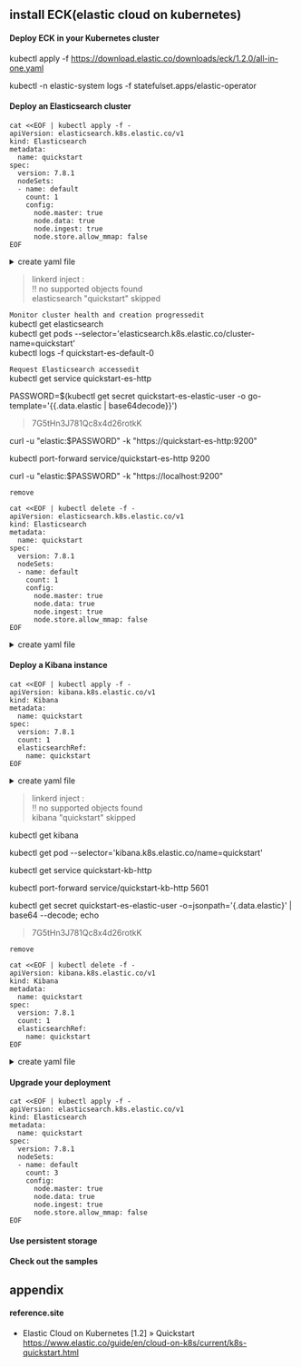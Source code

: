 ## install ECK(elastic cloud on kubernetes)

#### Deploy ECK in your Kubernetes cluster  
kubectl apply -f https://download.elastic.co/downloads/eck/1.2.0/all-in-one.yaml  

kubectl -n elastic-system logs -f statefulset.apps/elastic-operator  

#### Deploy an Elasticsearch cluster  
```
cat <<EOF | kubectl apply -f -
apiVersion: elasticsearch.k8s.elastic.co/v1
kind: Elasticsearch
metadata:
  name: quickstart
spec:
  version: 7.8.1
  nodeSets:
  - name: default
    count: 1
    config:
      node.master: true
      node.data: true
      node.ingest: true
      node.store.allow_mmap: false
EOF
```
<details>
<summary>create yaml file</summary>
<div markdown="1">

```
cat <<EOF > elasticsearch.yaml
apiVersion: elasticsearch.k8s.elastic.co/v1
kind: Elasticsearch
metadata:
  name: quickstart
spec:
  version: 7.8.1
  nodeSets:
  - name: default
    count: 1
    config:
      node.master: true
      node.data: true
      node.ingest: true
      node.store.allow_mmap: false
EOF
```
kubectl apply -f elasticsearch.yaml  

</div>
</details>

>linkerd inject :  
>‼ no supported objects found  
>elasticsearch "quickstart" skipped  

`Monitor cluster health and creation progressedit`  
kubectl get elasticsearch  
kubectl get pods --selector='elasticsearch.k8s.elastic.co/cluster-name=quickstart'  
kubectl logs -f quickstart-es-default-0  

`Request Elasticsearch accessedit`  
kubectl get service quickstart-es-http  

PASSWORD=$(kubectl get secret quickstart-es-elastic-user -o go-template='{{.data.elastic | base64decode}}')  
>7G5tHn3J781Qc8x4d26rotkK  

curl -u "elastic:$PASSWORD" -k "https://quickstart-es-http:9200"  

kubectl port-forward service/quickstart-es-http 9200  

curl -u "elastic:$PASSWORD" -k "https://localhost:9200"  

`remove`  
```
cat <<EOF | kubectl delete -f -
apiVersion: elasticsearch.k8s.elastic.co/v1
kind: Elasticsearch
metadata:
  name: quickstart
spec:
  version: 7.8.1
  nodeSets:
  - name: default
    count: 1
    config:
      node.master: true
      node.data: true
      node.ingest: true
      node.store.allow_mmap: false
EOF
```

<details>
<summary>create yaml file</summary>
<div markdown="1">

```
cat <<EOF > elasticsearch.yaml
apiVersion: elasticsearch.k8s.elastic.co/v1
kind: Elasticsearch
metadata:
  name: quickstart
spec:
  version: 7.8.1
  nodeSets:
  - name: default
    count: 1
    config:
      node.master: true
      node.data: true
      node.ingest: true
      node.store.allow_mmap: false
EOF
```
kubectl delete -f elasticsearch.yaml  

</div>
</details>

#### Deploy a Kibana instance  
```
cat <<EOF | kubectl apply -f -
apiVersion: kibana.k8s.elastic.co/v1
kind: Kibana
metadata:
  name: quickstart
spec:
  version: 7.8.1
  count: 1
  elasticsearchRef:
    name: quickstart
EOF
```
<details>
<summary>create yaml file</summary>
<div markdown="1">

```
cat <<EOF > kibana.yaml
apiVersion: kibana.k8s.elastic.co/v1
kind: Kibana
metadata:
  name: quickstart
spec:
  version: 7.8.1
  count: 1
  elasticsearchRef:
    name: quickstart
EOF
```
kubectl apply -f kibana.yaml  

</div>
</details>

>linkerd inject :  
>‼ no supported objects found  
>kibana "quickstart" skipped  

kubectl get kibana  

kubectl get pod --selector='kibana.k8s.elastic.co/name=quickstart'  

kubectl get service quickstart-kb-http  

kubectl port-forward service/quickstart-kb-http 5601  

kubectl get secret quickstart-es-elastic-user -o=jsonpath='{.data.elastic}' | base64 --decode; echo  
>7G5tHn3J781Qc8x4d26rotkK  

`remove`  
```
cat <<EOF | kubectl delete -f -
apiVersion: kibana.k8s.elastic.co/v1
kind: Kibana
metadata:
  name: quickstart
spec:
  version: 7.8.1
  count: 1
  elasticsearchRef:
    name: quickstart
EOF
```
<details>
<summary>create yaml file</summary>
<div markdown="1">

```
cat <<EOF > kibana.yaml
apiVersion: kibana.k8s.elastic.co/v1
kind: Kibana
metadata:
  name: quickstart
spec:
  version: 7.8.1
  count: 1
  elasticsearchRef:
    name: quickstart
EOF
```
kubectl delete -f kibana.yaml  

</div>
</details>

#### Upgrade your deployment  
```
cat <<EOF | kubectl apply -f -
apiVersion: elasticsearch.k8s.elastic.co/v1
kind: Elasticsearch
metadata:
  name: quickstart
spec:
  version: 7.8.1
  nodeSets:
  - name: default
    count: 3
    config:
      node.master: true
      node.data: true
      node.ingest: true
      node.store.allow_mmap: false
EOF
```

#### Use persistent storage  


#### Check out the samples  

## appendix

#### reference.site

* Elastic Cloud on Kubernetes [1.2] » Quickstart    
https://www.elastic.co/guide/en/cloud-on-k8s/current/k8s-quickstart.html  

